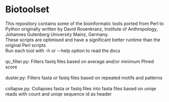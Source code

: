 # Biotoolset
This repository contains some of the bioinformatic tools ported from Perl to Python originally written by David Rosenkranz, Institute of Anthropology, Johannes Gutenberg University Mainz, Germany.
</br>These scripts are optimised and have a significant better runtime than the original Perl scripts
</br>Run each tool with -h or --help option to read the docs
</br></br>qc_filter.py: Filters fastq files based on average and/or minimum Phred score
</br></br>duster.py: Filters fasta or fastq files based on repeated motifs and patterns
</br></br>collapse.py: Collapses fasta or fastq files into fasta files based on uniqe reads with count and uniqe sequence id as header
